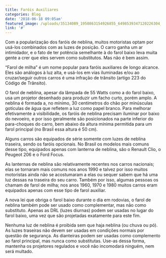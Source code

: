 ```yaml
---
title: Faróis Auxiliares
categories: Blog
date: '2018-06-18 09:05am'
featured_image: /uploads/35134089_1950863154926855_6498539347120226304_n.jpg
link: '#'
---
```

Com a popularização dos faróis de neblina, muitos motoristas optam por usá-los combinados com as luzes de posição. O carro ganha um ar intimidador, e o fato de ter potência semelhante à do farol baixo leva muita gente a crer que eles servem como substitutos. Mas não é bem assim.

“Farol de milha” é um nome popular para faróis auxiliares de longo alcance. Eles são análogos à luz alta, e usá-los em vias iluminadas e/ou ao cruzar/seguir outros carros é uma infração de trânsito (artigo 223 do Código de Trânsito).

O farol de neblina, apesar da lâmpada de 55 Watts como a do farol baixo, usa um projetor desenhado para produzir um facho curto, porém amplo. A neblina é formada a, no mínimo, 30 centímetros do chão por minúsculas gotículas de água que refletem a luz como papel branco. Para melhorar efetivamente a visibilidade, os faróis de neblina precisam iluminar por baixo do nevoeiro, e por isso geralmente são posicionados na parte inferior do para-choques do carro, bem abaixo da altura mínima permitida para um farol principal (no Brasil essa altura é 50 cm).

Alguns carros são equipados de série somente com luzes de neblina traseira, sendo os faróis  opcionais. No Brasil os modelos mais comuns desse tipo, equipados apenas com lanterna de neblina, são o Renault Clio, o Peugeot 206 e o Ford Focus.

As lanternas de neblina são relativamente recentes nos carros nacionais; elas se tornaram mais comuns nos anos 1990 e talvez por isso muitos motoristas ainda não se acostumaram a elas ou sequer sabem que há uma luz dessas na traseira do seu carro. Também por isso, algumas pessoas os chamam de farol de milha; nos anos 1960, 1970 e 1980 muitos carros eram equipados apenas com esse tipo de farol auxiliar.

A nova lei que obriga o farol baixo durante o dia em rodovias, o farol de neblina também pode ser usado como complementar, mas não como substituto. Apenas as DRL (luzes diurnas) podem ser usadas no lugar do farol baixo, uma vez que são projetadas exatamente para este fim.

Nenhuma luz de neblina é proibida sem que haja neblina (ou chuva ou pó). As luzes traseiras não devem ser usadas em condições normais por questão de segurança. As dianteiras podem ser usadas como complemento ao farol principal, mas nunca como substitutas. Use-as dessa forma, mantenha os projetores regulados e você não incomodará ninguém, nem será multado.
